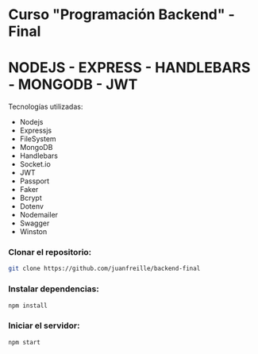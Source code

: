 # Curso "Programación Backend" - Final

# NODEJS - EXPRESS - HANDLEBARS - MONGODB - JWT

Tecnologías utilizadas:

- Nodejs
- Expressjs
- FileSystem
- MongoDB
- Handlebars
- Socket.io
- JWT
- Passport
- Faker
- Bcrypt
- Dotenv
- Nodemailer
- Swagger
- Winston

### Clonar el repositorio:

```bash
git clone https://github.com/juanfreille/backend-final
```

### Instalar dependencias:

```bash
npm install
```

### Iniciar el servidor:

```bash
npm start
```
